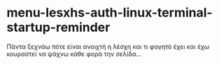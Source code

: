 # menu-lesxhs-auth-linux-terminal-startup-reminder
Πάντα ξεχνάω πότε είναι ανοιχτή η λέσχη και τι φαγητό έχει και έχω κουραστεί να ψάχνω κάθε φορά την σελίδα...
